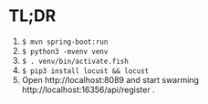 # TL;DR
1. `$ mvn spring-boot:run`
2. `$ python3 -mvenv venv`
3. `$ . venv/bin/activate.fish`
4. `$ pip3 install locust && locust`
5. Open http://localhost:8089 and start swarming http://localhost:16356/api/register .
